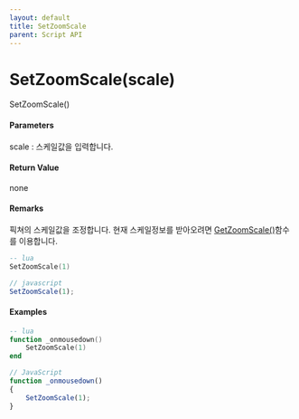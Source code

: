 ```yaml
---
layout: default
title: SetZoomScale
parent: Script API
---
```

# SetZoomScale\(scale\)

SetZoomScale\(\)

#### Parameters

scale : 스케일값을 입력합니다.

#### Return Value

none

#### Remarks

픽쳐의 스케일값을 조정합니다. 현재 스케일정보를 받아오려면 [GetZoomScale\(\)](/ScriptAPI\GetZoomScale.html)함수를 이용합니다.

```lua
-- lua
SetZoomScale(1)
```

```js
// javascript
SetZoomScale(1);
```

#### 

#### Examples

```lua
-- lua
function _onmousedown()    
    SetZoomScale(1)
end
```

```js
// JavaScript
function _onmousedown()
{    
    SetZoomScale(1);
}
```




